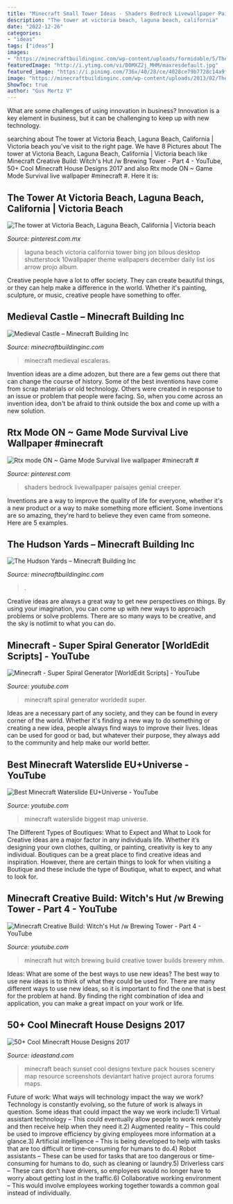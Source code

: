 ```yaml
---
title: "Minecraft Small Tower Ideas - Shaders Bedrock Livewallpaper Paisajes Genial Creeper"
description: "The tower at victoria beach, laguna beach, california"
date: "2022-12-26"
categories:
- "ideas"
tags: ["ideas"]
images:
- "https://minecraftbuildinginc.com/wp-content/uploads/formidable/5/The-Hudson-Yards-Minecraft-Building-Ideas-Download-Complete-Amazing-3.jpg"
featuredImage: "http://i.ytimg.com/vi/B0MXZ2j_MHM/maxresdefault.jpg"
featured_image: "https://i.pinimg.com/736x/40/28/ce/4028ce79b7728c14a9fb6ab7ebdb9844--the-tower-coles.jpg"
image: "https://minecraftbuildinginc.com/wp-content/uploads/2013/02/The-Ballroom.jpg"
ShowToc: true
author: "Gus Mertz V"
---
```



What are some challenges of using innovation in business?
Innovation is a key element in business, but it can be challenging to keep up with new technology.

	

		
searching about The tower at Victoria Beach, Laguna Beach, California | Victoria beach you've visit to the right page. We have 8 Pictures about The tower at Victoria Beach, Laguna Beach, California | Victoria beach like Minecraft Creative Build: Witch&#039;s Hut /w Brewing Tower - Part 4 - YouTube, 50+ Cool Minecraft House Designs 2017 and also Rtx mode ON ~ Game Mode Survival live wallpaper #minecraft #. Here it is:
		
    
## The Tower At Victoria Beach, Laguna Beach, California | Victoria Beach

<img loading=lazy src="https://i.pinimg.com/736x/40/28/ce/4028ce79b7728c14a9fb6ab7ebdb9844--the-tower-coles.jpg" onerror="this.onerror=null;this.src='https://tse4.mm.bing.net/th?id=OIP.LZOxcukOnB95pWBdXxlIqQHaEo&amp;pid=15.1';" alt="The tower at Victoria Beach, Laguna Beach, California | Victoria beach">

_Source: pinterest.com.mx_

>laguna beach victoria california tower bing jon bilous desktop shutterstock 10wallpaper theme wallpapers december daily list ios arrow projo album. 

	

Creative people have a lot to offer society. They can create beautiful things, or they can help make a difference in the world. Whether it's painting, sculpture, or music, creative people have something to offer.

    
## Medieval Castle – Minecraft Building Inc

<img loading=lazy src="https://minecraftbuildinginc.com/wp-content/uploads/2013/02/The-Ballroom.jpg" onerror="this.onerror=null;this.src='https://tse3.mm.bing.net/th?id=OIP.ueDctjGfE5vZ2ifyFlng2gHaEo&amp;pid=15.1';" alt="Medieval Castle – Minecraft Building Inc">

_Source: minecraftbuildinginc.com_

>minecraft medieval escaleras. 

	

Invention ideas are a dime adozen, but there are a few gems out there that can change the course of history. Some of the best inventions have come from scrap materials or old technology. Others were created in response to an issue or problem that people were facing. So, when you come across an invention idea, don't be afraid to think outside the box and come up with a new solution.

    
## Rtx Mode ON ~ Game Mode Survival Live Wallpaper #minecraft #

<img loading=lazy src="https://i.pinimg.com/736x/5d/fb/be/5dfbbec9bee08c7eab68e0c0a62720d9.jpg" onerror="this.onerror=null;this.src='https://tse3.mm.bing.net/th?id=OIP.80hs8-gNc8mraRZNnDdLuQAAAA&amp;pid=15.1';" alt="Rtx mode ON ~ Game Mode Survival live wallpaper #minecraft #">

_Source: pinterest.com_

>shaders bedrock livewallpaper paisajes genial creeper. 

	

Inventions are a way to improve the quality of life for everyone, whether it's a new product or a way to make something more efficient. Some inventions are so amazing, they're hard to believe they even came from someone. Here are 5 examples.

    
## The Hudson Yards – Minecraft Building Inc

<img loading=lazy src="https://minecraftbuildinginc.com/wp-content/uploads/formidable/5/The-Hudson-Yards-Minecraft-Building-Ideas-Download-Complete-Amazing-3.jpg" onerror="this.onerror=null;this.src='https://tse4.mm.bing.net/th?id=OIP.c292Ss4iCUrp15orY60m7wHaEK&amp;pid=15.1';" alt="The Hudson Yards – Minecraft Building Inc">

_Source: minecraftbuildinginc.com_

>. 

	

Creative ideas are always a great way to get new perspectives on things. By using your imagination, you can come up with new ways to approach problems or solve problems. There are so many ways to be creative, and the sky is notlimit to what you can do.

    
## Minecraft - Super Spiral Generator [WorldEdit Scripts] - YouTube

<img loading=lazy src="http://i.ytimg.com/vi/djHj5zriwKk/maxresdefault.jpg" onerror="this.onerror=null;this.src='https://tse3.mm.bing.net/th?id=OIP.bTlpoI2FsHbbMSJkGj9i5gHaEK&amp;pid=15.1';" alt="Minecraft - Super Spiral Generator [WorldEdit Scripts] - YouTube">

_Source: youtube.com_

>minecraft spiral generator worldedit super. 

	

Ideas are a necessary part of any society, and they can be found in every corner of the world. Whether it's finding a new way to do something or creating a new idea, people always find ways to improve their lives. Ideas can be used for good or bad, but whatever their purpose, they always add to the community and help make our world better.

    
## Best Minecraft Waterslide EU+Universe - YouTube

<img loading=lazy src="http://i.ytimg.com/vi/R1wEPzuqQeM/maxresdefault.jpg" onerror="this.onerror=null;this.src='https://tse2.mm.bing.net/th?id=OIP.Y99HgYwaZFj_h1bYBnSxxQHaEK&amp;pid=15.1';" alt="Best Minecraft Waterslide EU+Universe - YouTube">

_Source: youtube.com_

>minecraft waterslide biggest map universe. 

	

The Different Types of Boutiques: What to Expect and What to Look for
Creative ideas are a major factor in any individuals life. Whether it’s designing your own clothes, quilting, or painting, creativity is key to any individual. Boutiques can be a great place to find creative ideas and inspiration. However, there are certain things to look for when visiting a Boutique and these include the type of Boutique, what to expect, and what to look for.

    
## Minecraft Creative Build: Witch&#039;s Hut /w Brewing Tower - Part 4 - YouTube

<img loading=lazy src="http://i.ytimg.com/vi/B0MXZ2j_MHM/maxresdefault.jpg" onerror="this.onerror=null;this.src='https://tse1.mm.bing.net/th?id=OIP.oWSSh3CZKPoJCtT9biZ8gQHaEK&amp;pid=15.1';" alt="Minecraft Creative Build: Witch&#039;s Hut /w Brewing Tower - Part 4 - YouTube">

_Source: youtube.com_

>minecraft hut witch brewing build creative tower builds brewery mhm. 

	

Ideas: What are some of the best ways to use new ideas?
The best way to use new ideas is to think of what they could be used for. There are many different ways to use new ideas, so it is important to find the one that is best for the problem at hand. By finding the right combination of idea and application, you can make a great impact on your work or life.

    
## 50+ Cool Minecraft House Designs 2017

<img loading=lazy src="http://ideastand.com/wp-content/uploads/2014/02/minecraft-houses/minecraft-beach-sunset-36.jpg" onerror="this.onerror=null;this.src='https://tse1.mm.bing.net/th?id=OIP.980uUvxUvjgFYrMcsDPMtwHaD8&amp;pid=15.1';" alt="50+ Cool Minecraft House Designs 2017">

_Source: ideastand.com_

>minecraft beach sunset cool designs texture pack houses scenery map resource screenshots deviantart hative project aurora forums maps. 

	

Future of work: What ways will technology impact the way we work?
Technology is constantly evolving, so the future of work is always in question. Some ideas that could impact the way we work include:1) Virtual assistant technology – This could eventually allow people to work remotely and then receive help when they need it.2) Augmented reality – This could be used to improve efficiency by giving employees more information at a glance.3) Artificial intelligence – This is being developed to help with tasks that are too difficult or time-consuming for humans to do.4) Robot assistants – These can be used for tasks that are too dangerous or time- consuming for humans to do, such as cleaning or laundry.5) Driverless cars – These cars don’t have drivers, so employees would no longer have to worry about getting lost in the traffic.6) Collaborative working environment – This would involve employees working together towards a common goal instead of individually.

